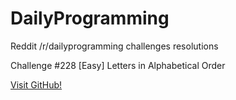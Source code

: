 # DailyProgramming
Reddit /r/dailyprogramming challenges resolutions


Challenge #228 [Easy] Letters in Alphabetical Order 


[Visit GitHub!](https://www.github.com)

